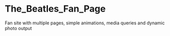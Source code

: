 # The_Beatles_Fan_Page

Fan site with multiple pages, simple animations, media queries and dynamic photo output
